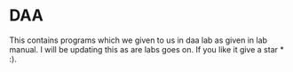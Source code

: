 # DAA
This contains programs which we given to us in daa lab as given in lab manual. I will be updating this as are labs goes on. If you like it give a star * :).
